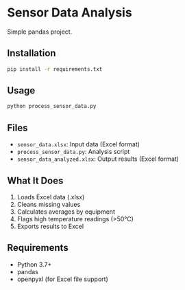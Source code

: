 # Sensor Data Analysis

Simple pandas project.

## Installation

```bash
pip install -r requirements.txt
```

## Usage

```bash
python process_sensor_data.py
```

## Files

- `sensor_data.xlsx`: Input data (Excel format)
- `process_sensor_data.py`: Analysis script
- `sensor_data_analyzed.xlsx`: Output results (Excel format)

## What It Does

1. Loads Excel data (.xlsx)
2. Cleans missing values
3. Calculates averages by equipment
4. Flags high temperature readings (>50°C)
5. Exports results to Excel

## Requirements

- Python 3.7+
- pandas
- openpyxl (for Excel file support)

